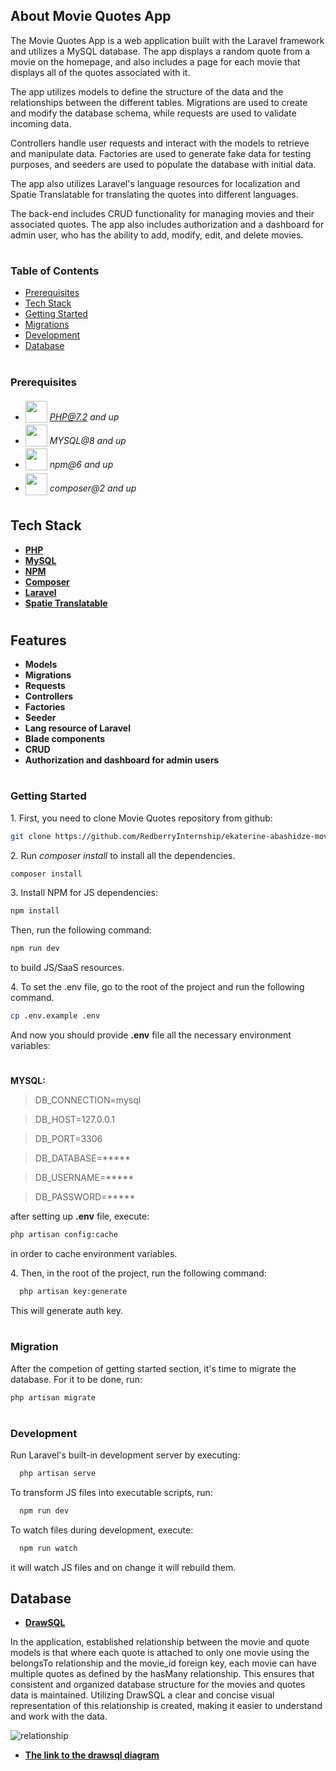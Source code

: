## About Movie Quotes App

The Movie Quotes App is a web application built with the Laravel framework and utilizes a MySQL database. The app displays a random quote from a movie on the homepage, and also includes a page for each movie that displays all of the quotes associated with it.

The app utilizes models to define the structure of the data and the relationships between the different tables. Migrations are used to create and modify the database schema, while requests are used to validate incoming data.

Controllers handle user requests and interact with the models to retrieve and manipulate data. Factories are used to generate fake data for testing purposes, and seeders are used to populate the database with initial data.

The app also utilizes Laravel's language resources for localization and Spatie Translatable for translating the quotes into different languages.

The back-end includes CRUD functionality for managing movies and their associated quotes. The app also includes authorization and a dashboard for admin user, who has  the ability to add, modify, edit, and delete movies.

#
### Table of Contents
* [Prerequisites](#prerequisites)
* [Tech Stack](#tech-stack)
* [Getting Started](#getting-started)
* [Migrations](#migration)
* [Development](#development)
* [Database](#database-backups)

#
### Prerequisites

* <img src="readme/assets/php.svg" width="35" style="position: relative; top: 4px" /> *PHP@7.2 and up*
* <img src="readme/assets/mysql.png" width="35" style="position: relative; top: 4px" /> *MYSQL@8 and up*
* <img src="readme/assets/npm.png" width="35" style="position: relative; top: 4px" /> *npm@6 and up*
* <img src="readme/assets/composer.png" width="35" style="position: relative; top: 6px" /> *composer@2 and up*

#
## Tech Stack

- **[PHP](https://www.php.net/)**
- **[MySQL](https://www.mysql.com/)**
- **[NPM](https://www.npmjs.com/)**
- **[Composer](https://getcomposer.org/)**
- **[Laravel](https://laravel.com/)**
- **[Spatie Translatable](https://github.com/spatie/laravel-translatable)**

#
## Features

- **Models**
- **Migrations**
- **Requests**
- **Controllers**
- **Factories**
- **Seeder**
- **Lang resource of Laravel**
- **Blade components**
- **CRUD**
- **Authorization and dashboard for admin users**

#
### Getting Started
1\. First, you need to clone Movie Quotes repository from github:
```sh
git clone https://github.com/RedberryInternship/ekaterine-abashidze-movie-quotes.git
```

2\. Run *composer install* to install all the dependencies.
```sh
composer install
```

3\. Install NPM for JS dependencies:
```sh
npm install
```

Then, run the following command:
```sh
npm run dev
```
to build JS/SaaS resources.

4\. To set the .env file, go to the root of the project and run the following command.
```sh
cp .env.example .env
```
And now you should provide **.env** file all the necessary environment variables:

#
**MYSQL:**
>DB_CONNECTION=mysql

>DB_HOST=127.0.0.1

>DB_PORT=3306

>DB_DATABASE=*****

>DB_USERNAME=*****

>DB_PASSWORD=*****


after setting up **.env** file, execute:
```sh
php artisan config:cache
```
in order to cache environment variables.

4\. Then, in the root of the project, run the following command:
```sh
  php artisan key:generate
```
This will generate auth key.


#
### Migration
After the competion of getting started section, it's time to migrate the database. For it to be done, run:
```sh
php artisan migrate
```

#
### Development

Run Laravel's built-in development server by executing:

```sh
  php artisan serve
```

To transform JS files into executable scripts, run:

```sh
  npm run dev
```

To watch files during development, execute:

```sh
  npm run watch
```
it will watch JS files and on change it will rebuild them.


## Database

- **[DrawSQL](https://drawsql.app/)**

In the application, established relationship between the movie and quote models is that where each quote is attached to only one movie using the belongsTo relationship and the movie_id foreign key, each movie can have multiple quotes as defined by the hasMany relationship. This ensures that  consistent and organized database structure for the movies and quotes data is maintained. Utilizing DrawSQL a clear and concise visual representation of this relationship is created, making it easier  to understand and work with the data.

![relationship](https://user-images.githubusercontent.com/109977347/232478489-eed5743c-c590-4c80-a301-4027ec40d7f8.jpg)

- **[The link to the drawsql diagram](https://drawsql.app/teams/ekas-team/diagrams/movies)**